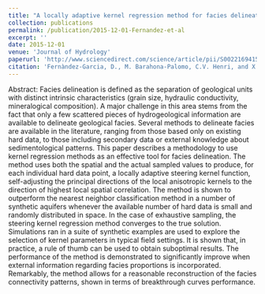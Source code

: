 ```yaml
---
title: "A locally adaptive kernel regression method for facies delineation"
collection: publications
permalink: /publication/2015-12-01-Fernandez-et-al
excerpt: ''
date: 2015-12-01
venue: 'Journal of Hydrology'
paperurl: 'http://www.sciencedirect.com/science/article/pii/S0022169415007490'
citation: 'Fernàndez‐Garcia, D., M. Barahona-Palomo, C.V. Henri, and X. Sanchez-Vila (2015), A locally adaptive kernel regression method for facies delineation, Journal of Hydrology, 531, 62-72, doi:10.1016/j.jhydrol.2015.09.066.'
---
```


Abstract: Facies delineation is defined as the separation of geological units with distinct intrinsic characteristics (grain size, hydraulic conductivity, mineralogical composition). A major challenge in this area stems from the fact that only a few scattered pieces of hydrogeological information are available to delineate geological facies. Several methods to delineate facies are available in the literature, ranging from those based only on existing hard data, to those including secondary data or external knowledge about sedimentological patterns. This paper describes a methodology to use kernel regression methods as an effective tool for facies delineation. The method uses both the spatial and the actual sampled values to produce, for each individual hard data point, a locally adaptive steering kernel function, self-adjusting the principal directions of the local anisotropic kernels to the direction of highest local spatial correlation. The method is shown to outperform the nearest neighbor classification method in a number of synthetic aquifers whenever the available number of hard data is small and randomly distributed in space. In the case of exhaustive sampling, the steering kernel regression method converges to the true solution. Simulations ran in a suite of synthetic examples are used to explore the selection of kernel parameters in typical field settings. It is shown that, in practice, a rule of thumb can be used to obtain suboptimal results. The performance of the method is demonstrated to significantly improve when external information regarding facies proportions is incorporated. Remarkably, the method allows for a reasonable reconstruction of the facies connectivity patterns, shown in terms of breakthrough curves performance.
